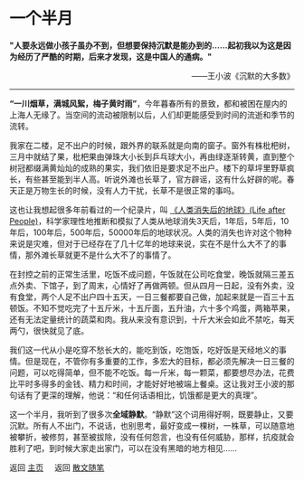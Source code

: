 # 一个半月



**"人要永远做小孩子虽办不到，但想要保持沉默是能办到的……起初我以为这是因为经历了严酷的时期，后来才发现，这是中国人的通病。"**
<div align="right">——王小波《沉默的大多数》</div>
  

***  

**“一川烟草，满城风絮，梅子黄时雨”**，今年暮春所有的景致，都和被困在屋内的上海人无缘了。当空间的流动被限制以后，人们却更能感受到时间的流逝和季节的流转。

我家在二楼，足不出户的时候，跟外界的联系就是向南的窗子。窗外有株枇杷树，三月中就结了果，枇杷果由弹珠大小长到乒乓球大小，再由绿逐渐转黄，直到整个树冠都缀满黄灿灿的成熟的果实，我们依旧是要求足不出户。楼下的草坪里野草疯长，有些甚至能到半人高。听说外滩也长草了，官方辟谣，这有什么好辟的呢。春天正是万物生长的时候，没有人力干扰，长草不是很正常的事吗。

这也让我想起很多年前看过的一个纪录片，叫 [《人类消失后的地球》(Life after People)](https://en.wikipedia.org/wiki/Life_After_People)，科学家理性地推断和模拟了人类从地球消失3天后，1年后，5年后，10年后，100年后，500年后，50000年后的地球状况。人类的消失也许对这个物种来说是灾难，但对于已经存在了几十亿年的地球来说，实在不是什么大不了的事情，那外滩长草就更不是什么大不了的事情了。

在封控之前的正常生活里，吃饭不成问题，午饭就在公司吃食堂，晚饭就隔三差五点外卖、下馆子，到了周末，心情好了再做两顿。但从四月一日起，没有外卖，没有食堂，两个人足不出户四十五天，一日三餐都要自己做，加起来就是一百三十五顿饭。不知不觉吃完了十五斤米，十五斤面，五升油，六十多个鸡蛋，两箱苹果，还有无法定量统计的蔬菜和肉。我从来没有意识到，十斤大米会如此不禁吃，每天两勺，很快就见了底。

我们这一代从小是吃穿不愁长大的，能吃到饭，吃饱饭，吃好饭是天经地义的事情。但是现在，不管你有多重要的工作，多宏大的目标，都必须先解决一日三餐的问题，可以吃得简单，但不能不吃饭。每一斤米，每一颗菜，都要想尽办法，花费比平时多得多的金钱、精力和时间，才能好好地被端上餐桌。这让我对王小波的那句话有了更深的理解，他说：“和任何话语相比，饥饿都是更大的真理”。

这一个半月，我听到了很多次**全域静默**。“静默”这个词用得好啊，既要静止，又要沉默。所有人不出门，不说话，也别思考，最好变成一棵树，一株草，可以随意地被攀折，被修剪，甚至被拔除，没有任何怨言，也没有任何威胁，那样，抗疫就会胜利了吧，到时候大家走出家门，可以在没有黑暗的地方相见……


返回 [主页](../../intro.md)    $~~~$ 返回 [散文随笔](../../posts/essaycollection.md)